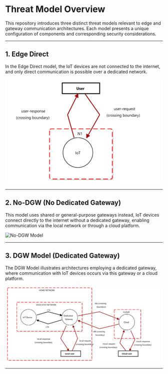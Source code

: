 # Threat Model Overview

This repository introduces three distinct threat models relevant to edge and gateway communication architectures. Each model presents a unique configuration of components and corresponding security considerations.

---

## 1. Edge Direct

In the Edge Direct model, the IoT devices are not connected to the internet, and only direct communication is possible over a dedicated network.


![Edge Direct Model](./edge-direct.png)

---

## 2. No-DGW (No Dedicated Gateway)

This model uses shared or general-purpose gateways instead,  IoT devices connect directly to the internet without a dedicated gateway, enabling communication via the local network or through a cloud platform.



![No-DGW Model](./no_DGW.png)

---

## 3. DGW Model (Dedicated Gateway)

The DGW Model illustrates architectures employing a dedicated gateway, where communication with IoT devices occurs via this gateway or a cloud platform.



![DGW Model](./DGW.png)

---